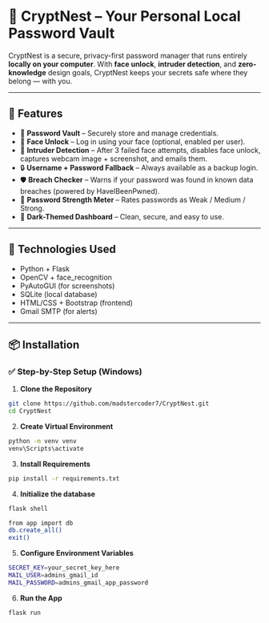 # 🔐 CryptNest – Your Personal Local Password Vault

CryptNest is a secure, privacy-first password manager that runs entirely **locally on your computer**. With **face unlock**, **intruder detection**, and **zero-knowledge** design goals, CryptNest keeps your secrets safe where they belong — with you.

---

## 🚀 Features

- 🔐 **Password Vault** – Securely store and manage credentials.
- 👤 **Face Unlock** – Log in using your face (optional, enabled per user).
- 🧠 **Intruder Detection** – After 3 failed face attempts, disables face unlock, captures webcam image + screenshot, and emails them.
- 🔒 **Username + Password Fallback** – Always available as a backup login.
- 🛡️ **Breach Checker** – Warns if your password was found in known data breaches (powered by HaveIBeenPwned).
- 💪 **Password Strength Meter** – Rates passwords as Weak / Medium / Strong.
- 🎨 **Dark-Themed Dashboard** – Clean, secure, and easy to use.

---

## 🧰 Technologies Used

- Python + Flask
- OpenCV + face_recognition
- PyAutoGUI (for screenshots)
- SQLite (local database)
- HTML/CSS + Bootstrap (frontend)
- Gmail SMTP (for alerts)

---

## 📦 Installation

### ✅ Step-by-Step Setup (Windows)

1. **Clone the Repository**
```bash
git clone https://github.com/madstercoder7/CryptNest.git
cd CryptNest
```

2. **Create Virtual Environment**
```bash
python -m venv venv
venv\Scripts\activate
```

3. **Install Requirements**
```bash
pip install -r requirements.txt
```

4. **Initialize the database**
```bash
flask shell
```
```bash
from app import db
db.create_all()
exit()
```

5. **Configure Environment Variables**
```bash
SECRET_KEY=your_secret_key_here
MAIL_USER=admins_gmail_id
MAIL_PASSWORD=admins_gmail_app_password
```

6. **Run the App**
```bash
flask run
```
